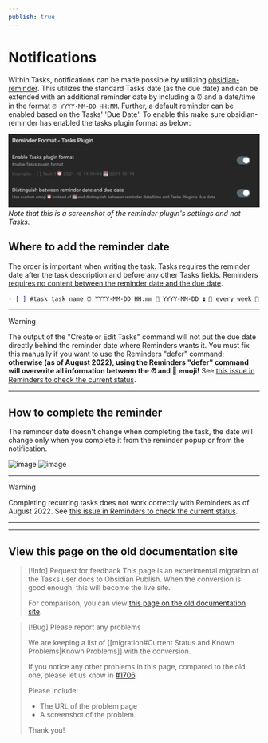 ```yaml
---
publish: true
---
```


# Notifications

Within Tasks, notifications can be made possible by utilizing [obsidian-reminder](https://github.com/uphy/obsidian-reminder).
This utilizes the standard Tasks date (as the due date) and can be extended with an additional reminder date by including a ⏰ and a date/time in the format `⏰ YYYY-MM-DD HH:MM`.
Further, a default reminder can be enabled based on the Tasks' 'Due Date'.
To enable this make sure obsidian-reminder has enabled the tasks plugin format as below:

![obsidian-reminder setting](../images/reminder.png)
_Note that this is a screenshot of the reminder plugin's settings and not Tasks._

## Where to add the reminder date

The order is important when writing the task. Tasks requires the reminder date after the task description and before any other Tasks fields. Reminders [requires no content between the reminder date and the due date](https://uphy.github.io/obsidian-reminder/guide/interop-tasks.html#distinguish-due-date-and-reminder-date).

```markdown
- [ ] #task task name ⏰ YYYY-MM-DD HH:mm 📅 YYYY-MM-DD ⏫ 🔁 every week 🛫 YYYY-MM-DD ⏳ YYYY-MM-DD
```

---

> [!warning]
> The output of the "Create or Edit Tasks" command will not put the due date directly behind the reminder date where Reminders wants it.
You must fix this manually if you want to use the Reminders "defer" command;
**otherwise (as of August 2022), using the Reminders "defer" command will overwrite all information between the ⏰ and 📅 emoji!**
See [this issue in Reminders to check the current status](https://github.com/uphy/obsidian-reminder/issues/100).

---

## How to complete the reminder

The reminder date doesn't change when completing the task, the date will change only when you complete it from the reminder popup or from the notification.

![image](https://user-images.githubusercontent.com/38974541/143463881-e4af4b91-426f-48e8-938e-4a1053b06677.png)
![image](https://user-images.githubusercontent.com/38974541/143464983-542675ae-a467-41c0-aaca-1075c42f8328.png)

---

> [!warning]
> Completing recurring tasks does not work correctly with Reminders as of August 2022.
See [this issue in Reminders to check the current status](https://github.com/uphy/obsidian-reminder/issues/93).

---

---

## View this page on the old documentation site

> [!Info] Request for feedback
> This page is an experimental migration of the Tasks user docs to Obsidian Publish. When the conversion is good enough, this will become the live site.
>
> For comparison, you can view [this page on the old documentation site](https://obsidian-tasks-group.github.io/obsidian-tasks/advanced/notifications/).

> [!Bug] Please report any problems
>
> We are keeping a list of [[migration#Current Status and Known Problems|Known Problems]] with the conversion.
>
> If you notice any other problems in this page, compared to the old one, please let us know in [#1706](https://github.com/obsidian-tasks-group/obsidian-tasks/issues/1706#issuecomment-1454284835).
>
> Please include:
>
> - The URL of the problem page
> - A screenshot of the problem.
>
> Thank you!
